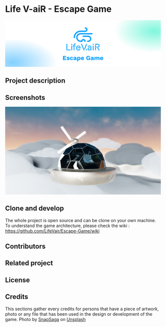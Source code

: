 # Life V-aiR - Escape Game
![Cover Image](GameVisuals/herocover.png)
## Project description
## Screenshots
![The Station Exterior](GameVisuals/Screenshot%201.png)
## Clone and develop
The whole project is open source and can be clone on your own machine. To understand the game architecture, please check the wiki : https://github.com/LifeVair/Escape-Game/wiki
## Contributors 
## Related project 
## License
## Credits 
This sections gather every credits for persons that have a piece of artwork, photo or any file that has been used in the design or development of the game.
Photo by <a href="https://unsplash.com/@catauggie?utm_content=creditCopyText&utm_medium=referral&utm_source=unsplash">SnapSaga</a> on <a href="https://unsplash.com/photos/a-rainbow-in-the-sky-over-a-field-bAym4VVqVJg?utm_content=creditCopyText&utm_medium=referral&utm_source=unsplash">Unsplash</a>
